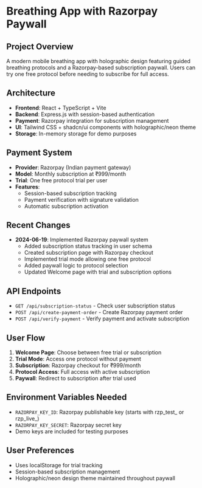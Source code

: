 # Breathing App with Razorpay Paywall

## Project Overview
A modern mobile breathing app with holographic design featuring guided breathing protocols and a Razorpay-based subscription paywall. Users can try one free protocol before needing to subscribe for full access.

## Architecture
- **Frontend**: React + TypeScript + Vite
- **Backend**: Express.js with session-based authentication
- **Payment**: Razorpay integration for subscription management
- **UI**: Tailwind CSS + shadcn/ui components with holographic/neon theme
- **Storage**: In-memory storage for demo purposes

## Payment System
- **Provider**: Razorpay (Indian payment gateway)
- **Model**: Monthly subscription at ₹999/month
- **Trial**: One free protocol trial per user
- **Features**: 
  - Session-based subscription tracking
  - Payment verification with signature validation
  - Automatic subscription activation

## Recent Changes
- **2024-06-19**: Implemented Razorpay paywall system
  - Added subscription status tracking in user schema
  - Created subscription page with Razorpay checkout
  - Implemented trial mode allowing one free protocol
  - Added paywall logic to protocol selection
  - Updated Welcome page with trial and subscription options

## API Endpoints
- `GET /api/subscription-status` - Check user subscription status
- `POST /api/create-payment-order` - Create Razorpay payment order
- `POST /api/verify-payment` - Verify payment and activate subscription

## User Flow
1. **Welcome Page**: Choose between free trial or subscription
2. **Trial Mode**: Access one protocol without payment
3. **Subscription**: Razorpay checkout for ₹999/month
4. **Protocol Access**: Full access with active subscription
5. **Paywall**: Redirect to subscription after trial used

## Environment Variables Needed
- `RAZORPAY_KEY_ID`: Razorpay publishable key (starts with rzp_test_ or rzp_live_)
- `RAZORPAY_KEY_SECRET`: Razorpay secret key
- Demo keys are included for testing purposes

## User Preferences
- Uses localStorage for trial tracking
- Session-based subscription management
- Holographic/neon design theme maintained throughout paywall